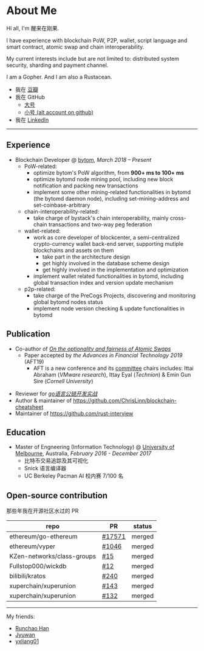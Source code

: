 # About Me

<!-- ex_nonav -->
<!-- ex_nolevel -->

Hi all, I'm 醒来在刚果.

I have experience with blockchain PoW, P2P, wallet, script language and smart contract, atomic swap and chain interoperability. 

My current interests include but are not limited to: distributed system security, sharding and payment channel.

I am a Gopher. And I am also a Rustacean.


+ 我在 [豆瓣](https://www.douban.com/people/NanderFour/)
+ 我在 GitHub
    + [大号](https://github.com/ChrisLinn)
    + [小号 (alt account on github)](https://github.com/HAOYUatHZ)
+ 我在 [LinkedIn](http://linkedin.com/in/haoyu-lin-239474123)


--- 

## Experience
+ Blockchain Developer @ [bytom](https://github.com/Bytom/), _March 2018 – Present_
    * PoW-related:
        - optimize bytom's PoW algorithm, from __900+ ms to 100+ ms__
        - optimize bytomd node mining pool, including new block notification and packing new transactions
        - implement some other mining-related functionalities in bytomd (the bytomd daemon node), including set-mining-address and set-coinbase-arbitrary
    - chain-interoperability-related:
        - take charge of bystack's chain interoperability, mainly cross-chain transactions and two-way peg federation
    * wallet-related:
        - work as core developer of blockcenter, a semi-centralized crypto-currency wallet back-end server, supporting mutiple blockchains and assets on them
            + take part in the architecture design
            + get highly involved in the database scheme design
            + get highly involved in the implementation and optimization 
        - implement wallet related functionalities in bytomd, including global transaction index and version update mechanism
    * p2p-related:
        * take charge of the PreCogs Projects, discovering and monitoring global bytomd nodes status
        * implement node version checking & update functionalities in bytomd
        <!-- - p2p 层实现节点保持连接? -->

## Publication
+ Co-author of [_On the optionality and fairness of Atomic Swaps_](https://aft19.hotcrp.com/paper/19)
    + Paper accepted by _the Advances in Financial Technology 2019_ (AFT19)
        * AFT is a new conference and its [committee](https://aft.acm.org/committees) chairs includes: Ittai Abraham (_VMware research_), Ittay Eyal (_Technion_) & Emin Gun Sire (_Cornell University_)
- Reviewer for [_go语言公链开发实战_](https://book.douban.com/subject/34659372/)
- Author & maintainer of https://github.com/ChrisLinn/blockchain-cheatsheet
- Maintainer of https://github.com/rust-interview


## Education
+ Master of Engneering (Information Technology) @ [University of Melbourne](https://www.unimelb.edu.au/), Australia, _February 2016 - December 2017_
    * 比特币交易追踪及其可视化
    * Snick 语言编译器
    * UC Berkeley Pacman AI 校内赛 7/100 名

## Open-source contribution
那些年我在开源社区水过的 PR

| repo | PR | status|
| - | - | - |
| ethereum/go-ethereum | [#17571](https://github.com/ethereum/go-ethereum/pull/17571)  | merged |
| ethereum/vyper | [#1046](https://github.com/ethereum/vyper/pull/1046)  | merged |
| KZen-networks/class-groups | [#15](https://github.com/KZen-networks/class-groups/pull/15)  | merged |
| Fullstop000/wickdb | [#12](https://github.com/Fullstop000/wickdb/pull/12)  | merged |
| bilibili/kratos | [#240](https://github.com/bilibili/kratos/pull/240)  | merged |
| xuperchain/xuperunion | [#143](https://github.com/xuperchain/xuperunion/pull/143)  | merged |
| xuperchain/xuperunion | [#132](https://github.com/xuperchain/xuperunion/pull/132)  | merged |


---

My friends:

+ [Runchao Han](https://github.com/SebastianElvis)
+ [Jyuwan](https://www.douban.com/people/10566855/)
+ [yxliang01](https://github.com/yxliang01)
